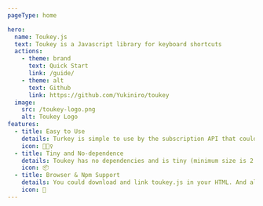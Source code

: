 ```yaml
---
pageType: home

hero:
  name: Toukey.js
  text: Toukey is a Javascript library for keyboard shortcuts
  actions:
    - theme: brand
      text: Quick Start
      link: /guide/
    - theme: alt
      text: Github
      link: https://github.com/Yukiniro/toukey
  image:
    src: /toukey-logo.png
    alt: Toukey Logo
features:
  - title: Easy to Use
    details: Turkey is simple to use by the subscription API that could return a feature to unsubscribe the event.
    icon: 🏃🏻‍♀️
  - title: Tiny and No-dependence
    details: Toukey has no dependencies and is tiny (minimum size is 2.75 KB)(Gzipped Size is 1.22 KB).
    icon: 📦
  - title: Browser & Npm Support
    details: You could download and link toukey.js in your HTML. And also use it by the npm in your project.
    icon: 🎨
---
```

